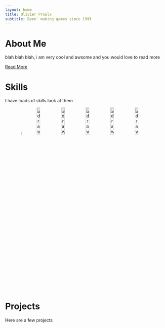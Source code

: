```yaml
---
layout: home
title: Olivier Proulx
subtitle: Been' making games since 1993
---
```

# About Me
blah blah blah, i am very cool and awsome and you would love to read more

[Read More](aboutme)

# Skills
I have loads of skills look at them

<p align="center">
<img src="https://i.redd.it/tu3gt6ysfxq71.png" alt="drawing" width="5%"/>
<img src="https://upload.wikimedia.org/wikipedia/commons/6/6a/JavaScript-logo.png" alt="drawing" width="15%"/>
<img src="https://upload.wikimedia.org/wikipedia/commons/thumb/c/c3/Python-logo-notext.svg/1869px-Python-logo-notext.svg.png" alt="drawing" width="15%"/>
<img src="https://upload.wikimedia.org/wikipedia/commons/thumb/d/da/Unreal_Engine_Logo.svg/2509px-Unreal_Engine_Logo.svg.png" alt="drawing" width="15%"/>
<img src="https://upload.wikimedia.org/wikipedia/commons/thumb/b/bd/Logo_C_sharp.svg/1820px-Logo_C_sharp.svg.png" alt="drawing" width="15%"/>
<img src="https://cdn.icon-icons.com/icons2/2415/PNG/512/java_original_wordmark_logo_icon_146459.png" alt="drawing" width="15%"/>
</p>

# Projects
Here are a few projects

